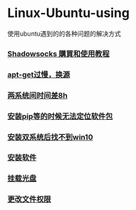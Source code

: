 # Linux-Ubuntu-using
使用ubuntu遇到的的各种问题的解决方式

### [Shadowsocks 購買和使用教程](https://github.com/Laurence-042/Linux-Ubuntu-using/blob/master/Shadowsocks%20%E8%B3%BC%E8%B2%B7%E5%92%8C%E4%BD%BF%E7%94%A8%E6%95%99%E7%A8%8B.md)  
### [apt-get过慢，换源](https://github.com/Laurence-042/Linux-Ubuntu-using/blob/master/apt-get%E8%BF%87%E6%85%A2%EF%BC%8C%E6%8D%A2%E6%BA%90.md)  
### [两系统间时间差8h](https://github.com/Laurence-042/Linux-Ubuntu-using/blob/master/%E4%B8%A4%E7%B3%BB%E7%BB%9F%E9%97%B4%E6%97%B6%E9%97%B4%E5%B7%AE8h.md)  
### [安装pip等的时候无法定位软件包](https://github.com/Laurence-042/Linux-Ubuntu-using/blob/master/%E5%AE%89%E8%A3%85pip%E7%AD%89%E7%9A%84%E6%97%B6%E5%80%99%E6%97%A0%E6%B3%95%E5%AE%9A%E4%BD%8D%E8%BD%AF%E4%BB%B6%E5%8C%85.md)  
### [安装双系统后找不到win10](https://github.com/Laurence-042/Linux-Ubuntu-using/blob/master/%E5%AE%89%E8%A3%85%E5%8F%8C%E7%B3%BB%E7%BB%9F%E5%90%8E%E6%89%BE%E4%B8%8D%E5%88%B0win10.md)  
### [安装软件](https://github.com/Laurence-042/Linux-Ubuntu-using/blob/master/%E5%AE%89%E8%A3%85%E8%BD%AF%E4%BB%B6.md)  
### [挂载光盘](https://github.com/Laurence-042/Linux-Ubuntu-using/blob/master/%E6%8C%82%E8%BD%BD%E5%85%89%E7%9B%98.md)  
### [更改文件权限](https://github.com/Laurence-042/Linux-Ubuntu-using/blob/master/%E6%9B%B4%E6%94%B9%E6%96%87%E4%BB%B6%E6%9D%83%E9%99%90.md)  
